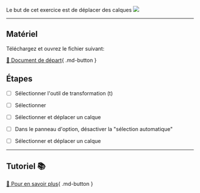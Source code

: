 Le but de cet exercice est de déplacer des calques
<img src="images/vecteur_rompre.png">
***  

## Matériel
Téléchargez et ouvrez le fichier suivant:   

[📁 Document de départ](https://tim-montmorency.com/compendium/582-121%E2%80%93illustration-numerique/exercices_photoshop/images/vecteur_rompre.psd){ .md-button }   <br>



## Étapes

- [ ] Sélectionner l'outil de transformation (t)
- [ ] Sélectionner 
- [ ] Sélectionner et déplacer un calque
- [ ] Dans le panneau d'option, désactiver la "sélection automatique"
- [ ] Sélectionner et déplacer un calque


***  
## Tutoriel 📚
[📖 Pour en savoir plus](https://cmontmorency365-my.sharepoint.com/:v:/g/personal/flpilote_cmontmorency_qc_ca/EXTHpLTfSCtBg5qT3TA3JNgBamh1ZfrfnF2408RhUJspMQ?nav=eyJyZWZlcnJhbEluZm8iOnsicmVmZXJyYWxBcHAiOiJPbmVEcml2ZUZvckJ1c2luZXNzIiwicmVmZXJyYWxBcHBQbGF0Zm9ybSI6IldlYiIsInJlZmVycmFsTW9kZSI6InZpZXciLCJyZWZlcnJhbFZpZXciOiJNeUZpbGVzTGlua0NvcHkifX0&e=eY6IIJ){ .md-button }   <br>





